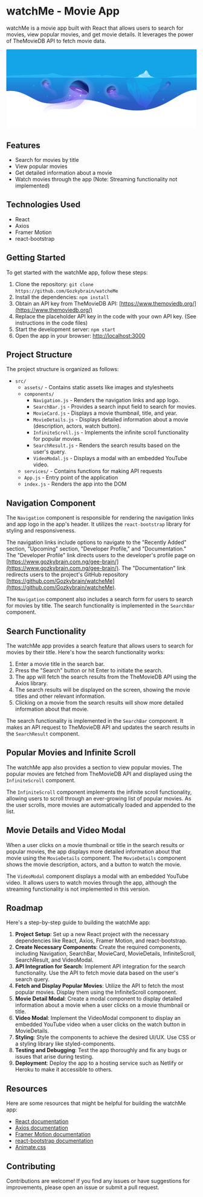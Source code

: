 # watchMe - Movie App

watchMe is a movie app built with React that allows users to search for movies, view popular movies, and get movie details. It leverages the power of TheMovieDB API to fetch movie data.

![watchMe Preview](./src/assets/head-bg.svg)

## Features

- Search for movies by title
- View popular movies
- Get detailed information about a movie
- Watch movies through the app (Note: Streaming functionality not implemented)

## Technologies Used

- React
- Axios
- Framer Motion
- react-bootstrap

## Getting Started

To get started with the watchMe app, follow these steps:

1. Clone the repository: `git clone https://github.com/Gozkybrain/watcheMe`
2. Install the dependencies: `npm install`
3. Obtain an API key from TheMovieDB API: [https://www.themoviedb.org/](https://www.themoviedb.org/)
4. Replace the placeholder API key in the code with your own API key. (See instructions in the code files)
5. Start the development server: `npm start`
6. Open the app in your browser: [http://localhost:3000](http://localhost:3000)

## Project Structure

The project structure is organized as follows:

- `src/`
  - `assets/` - Contains static assets like images and stylesheets
  - `components/`
    - `Navigation.js` - Renders the navigation links and app logo.
    - `SearchBar.js` - Provides a search input field to search for movies.
    - `MovieCard.js` - Displays a movie thumbnail, title, and year.
    - `MovieDetails.js` - Displays detailed information about a movie (description, actors, watch button).
    - `InfiniteScroll.js` - Implements the infinite scroll functionality for popular movies.
    - `SearchResult.js` - Renders the search results based on the user's query.
    - `VideoModal.js` - Displays a modal with an embedded YouTube video.
  - `services/` - Contains functions for making API requests
  - `App.js` - Entry point of the application
  - `index.js` - Renders the app into the DOM

## Navigation Component

The `Navigation` component is responsible for rendering the navigation links and app logo in the app's header. It utilizes the `react-bootstrap` library for styling and responsiveness.

The navigation links include options to navigate to the "Recently Added" section, "Upcoming" section, "Developer Profile," and "Documentation." The "Developer Profile" link directs users to the developer's profile page on [https://www.gozkybrain.com.ng/gee-brain/](https://www.gozkybrain.com.ng/gee-brain/). The "Documentation" link redirects users to the project's GitHub repository [https://github.com/Gozkybrain/watcheMe](https://github.com/Gozkybrain/watcheMe).

The `Navigation` component also includes a search form for users to search for movies by title. The search functionality is implemented in the `SearchBar` component.

## Search Functionality

The watchMe app provides a search feature that allows users to search for movies by their title. Here's how the search functionality works:

1. Enter a movie title in the search bar.
2. Press the "Search" button or hit Enter to initiate the search.
3. The app will fetch the search results from the TheMovieDB API using the Axios library.
4. The search results will be displayed on the screen, showing the movie titles and other relevant information.
5. Clicking on a movie from the search results will show more detailed information about that movie.

The search functionality is implemented in the `SearchBar` component. It makes an API request to TheMovieDB API and updates the search results in the `SearchResult` component.

## Popular Movies and Infinite Scroll

The watchMe app also provides a section to view popular movies. The popular movies are fetched from TheMovieDB API and displayed using the `InfiniteScroll` component.

The `InfiniteScroll` component implements the infinite scroll functionality, allowing users to scroll through an ever-growing list of popular movies. As the user scrolls, more movies are automatically loaded and appended to the list.

## Movie Details and Video Modal

When a user clicks on a movie thumbnail or title in the search results or popular movies, the app displays more detailed information about that movie using the `MovieDetails` component. The `MovieDetails` component shows the movie description, actors, and a button to watch the movie.

The `VideoModal` component displays a modal with an embedded YouTube video. It allows users to watch movies through the app, although the streaming functionality is not implemented in this version.

## Roadmap

Here's a step-by-step guide to building the watchMe app:

1. **Project Setup**: Set up a new React project with the necessary dependencies like React, Axios, Framer Motion, and react-bootstrap.
2. **Create Necessary Components**: Create the required components, including Navigation, SearchBar, MovieCard, MovieDetails, InfiniteScroll, SearchResult, and VideoModal.
3. **API Integration for Search**: Implement API integration for the search functionality. Use the API to fetch movie data based on the user's search query.
4. **Fetch and Display Popular Movies**: Utilize the API to fetch the most popular movies. Display them using the InfiniteScroll component.
5. **Movie Detail Modal**: Create a modal component to display detailed information about a movie when a user clicks on a movie thumbnail or title.
6. **Video Modal**: Implement the VideoModal component to display an embedded YouTube video when a user clicks on the watch button in MovieDetails.
7. **Styling**: Style the components to achieve the desired UI/UX. Use CSS or a styling library like styled-components.
8. **Testing and Debugging**: Test the app thoroughly and fix any bugs or issues that arise during testing.
9. **Deployment**: Deploy the app to a hosting service such as Netlify or Heroku to make it accessible to others.

## Resources

Here are some resources that might be helpful for building the watchMe app:

- [React documentation](https://reactjs.org/docs)
- [Axios documentation](https://axios-http.com/docs/intro)
- [Framer Motion documentation](https://www.framer.com/api/motion/)
- [react-bootstrap documentation](https://react-bootstrap.github.io/)
- [Animate.css](https://animate.style/)


## Contributing

Contributions are welcome! If you find any issues or have suggestions for improvements, please open an issue or submit a pull request.


